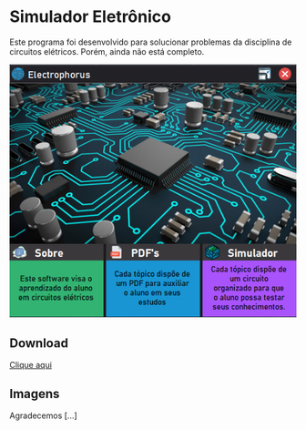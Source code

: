 # Simulador Eletrônico
Este programa foi desenvolvido para solucionar problemas da disciplina de circuitos elétricos. Porém, ainda não está completo.

![Uma janela](https://github.com/JOAO-VFG/Interface-Roteiros/blob/main/Images/1.png)

## Download
[Clique aqui](https://github.com/JOAO-VFG/Interface-Roteiros/blob/main/Electrophorus-Instalador.zip)

## Imagens 
Agradecemos [...]
